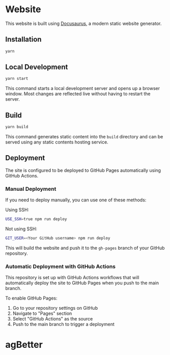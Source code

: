 # Website

This website is built using [Docusaurus](https://docusaurus.io/), a modern static website generator.

## Installation

```bash
yarn
```

## Local Development

```bash
yarn start
```

This command starts a local development server and opens up a browser window. Most changes are reflected live without having to restart the server.

## Build

```bash
yarn build
```

This command generates static content into the `build` directory and can be served using any static contents hosting service.

## Deployment

The site is configured to be deployed to GitHub Pages automatically using GitHub Actions.

### Manual Deployment

If you need to deploy manually, you can use one of these methods:

Using SSH:

```bash
USE_SSH=true npm run deploy
```

Not using SSH:

```bash
GIT_USER=<Your GitHub username> npm run deploy
```

This will build the website and push it to the `gh-pages` branch of your GitHub repository.

### Automatic Deployment with GitHub Actions

This repository is set up with GitHub Actions workflows that will automatically deploy the site to GitHub Pages when you push to the main branch.

To enable GitHub Pages:
1. Go to your repository settings on GitHub
2. Navigate to "Pages" section
3. Select "GitHub Actions" as the source
4. Push to the main branch to trigger a deployment
# agBetter
